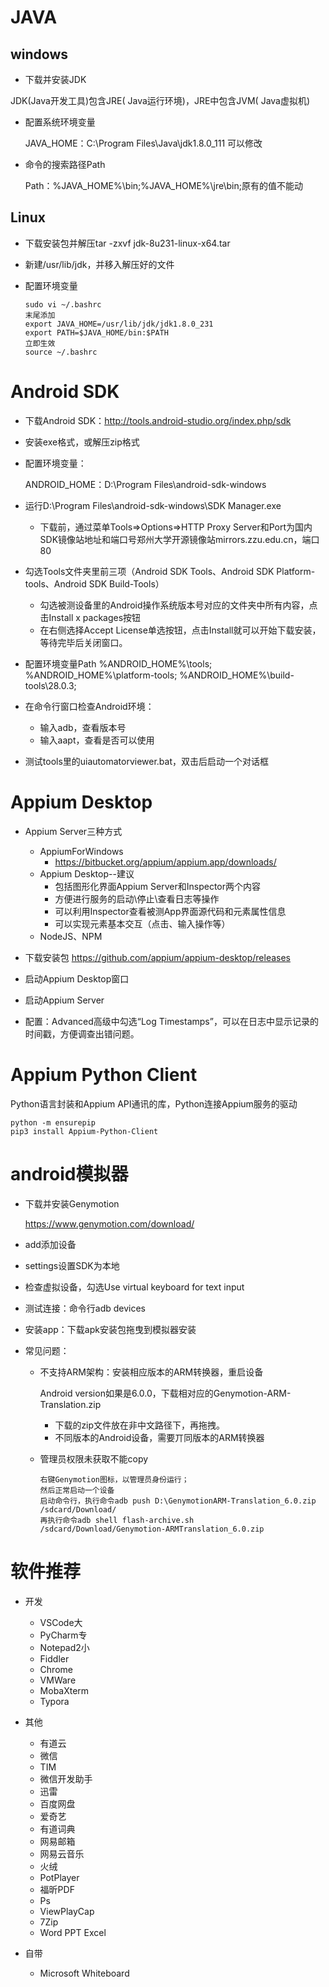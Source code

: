 # JAVA

## windows

* 下载并安装JDK
    
JDK(Java开发工具)包含JRE( Java运行环境)，JRE中包含JVM( Java虚拟机)
    
* 配置系统环境变量

    JAVA_HOME：C:\Program Files\Java\jdk1.8.0_111   可以修改
    
* 命令的搜索路径Path
    
    Path：%JAVA_HOME%\bin;%JAVA_HOME%\jre\bin;原有的值不能动

## Linux

* 下载安装包并解压tar -zxvf jdk-8u231-linux-x64.tar

* 新建/usr/lib/jdk，并移入解压好的文件

* 配置环境变量

    ```shell
    sudo vi ~/.bashrc
    末尾添加
    export JAVA_HOME=/usr/lib/jdk/jdk1.8.0_231
    export PATH=$JAVA_HOME/bin:$PATH
    立即生效
    source ~/.bashrc
    ```

# Android SDK

* 下载Android SDK：http://tools.android-studio.org/index.php/sdk
    
* 安装exe格式，或解压zip格式
    
* 配置环境变量：

    ANDROID_HOME：D:\Program Files\android-sdk-windows

* 运行D:\Program Files\android-sdk-windows\SDK Manager.exe

    * 下载前，通过菜单Tools=>Options=>HTTP Proxy Server和Port为国内SDK镜像站地址和端口号郑州大学开源镜像站mirrors.zzu.edu.cn，端口80
* 勾选Tools文件夹里前三项（Android SDK Tools、Android SDK Platform-tools、Android SDK Build-Tools）
    * 勾选被测设备里的Android操作系统版本号对应的文件夹中所有内容，点击Install x packages按钮
    * 在右侧选择Accept License单选按钮，点击Install就可以开始下载安装，等待完毕后关闭窗口。
    
* 配置环境变量Path
    %ANDROID_HOME%\tools;
    %ANDROID_HOME%\platform-tools;
    %ANDROID_HOME%\build-tools\28.0.3;

* 在命令行窗口检查Android环境：

    * 输入adb，查看版本号
    * 输入aapt，查看是否可以使用

* 测试tools里的uiautomatorviewer.bat，双击后启动一个对话框

# Appium Desktop

* Appium Server三种方式

    * AppiumForWindows
        * https://bitbucket.org/appium/appium.app/downloads/
    * Appium Desktop--建议
        * 包括图形化界面Appium Server和Inspector两个内容
        * 方便进行服务的启动\停止\查看日志等操作
        * 可以利用Inspector查看被测App界面源代码和元素属性信息
        * 可以实现元素基本交互（点击、输入操作等）
    * NodeJS、NPM

* 下载安装包 https://github.com/appium/appium-desktop/releases

* 启动Appium Desktop窗口

* 启动Appium Server

* 配置：Advanced高级中勾选“Log Timestamps”，可以在日志中显示记录的时间戳，方便调查出错问题。

# Appium Python Client

Python语言封装和Appium API通讯的库，Python连接Appium服务的驱动

```shell
python -m ensurepip
pip3 install Appium-Python-Client
```


# android模拟器

* 下载并安装Genymotion

    https://www.genymotion.com/download/

* add添加设备

* settings设置SDK为本地

* 检查虚拟设备，勾选Use virtual keyboard for text input

* 测试连接：命令行adb devices

* 安装app：下载apk安装包拖曳到模拟器安装

* 常见问题：

    * 不支持ARM架构：安装相应版本的ARM转换器，重启设备

        Android version如果是6.0.0，下载相对应的Genymotion-ARM-Translation.zip

        * 下载的zip文件放在非中文路径下，再拖拽。
        * 不同版本的Android设备，需要丌同版本的ARM转换器

    * 管理员权限未获取不能copy

        ```shell
        右键Genymotion图标，以管理员身份运行；
        然后正常启动一个设备
        启动命令行，执行命令adb push D:\GenymotionARM-Translation_6.0.zip /sdcard/Download/
        再执行命令adb shell flash-archive.sh
        /sdcard/Download/Genymotion-ARMTranslation_6.0.zip
        ```


# 软件推荐

*   开发

    *   VSCode大
    *   PyCharm专
    *   Notepad2小
    *   Fiddler
    *   Chrome
    *   VMWare
    *   MobaXterm
    *   Typora

*   其他

    *   有道云
    *   微信
    *   TIM
    *   微信开发助手
    *   迅雷
    *   百度网盘
    *   爱奇艺
    *   有道词典
    *   网易邮箱
    *   网易云音乐
    *   火绒
    *   PotPlayer
    *   福昕PDF
    *   Ps
    *   ViewPlayCap
    *   7Zip
    *   Word PPT Excel

*   自带

    *   Microsoft Whiteboard

        